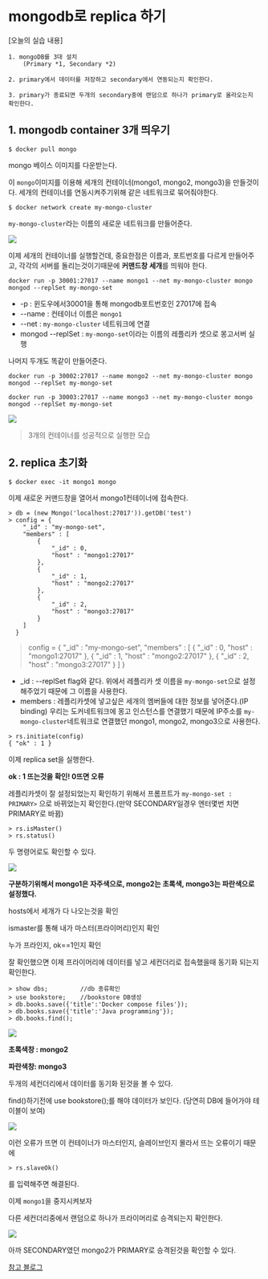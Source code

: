 # mongodb로 replica 하기

[오늘의 실습 내용]

```
1. mongoDB를 3대 설치 
    (Primary *1, Secondary *2)

2. primary에서 데이터를 저장하고 secondary에서 연동되는지 확인한다.

3. primary가 종료되면 두개의 secondary중에 랜덤으로 하나가 primary로 올라오는지 확인한다.
```



## 1. mongodb container 3개 띄우기

```shell
$ docker pull mongo
```

mongo 베이스 이미지를 다운받는다.

이 `mongo`이미지를 이용해 세개의 컨테이너(mongo1, mongo2, mongo3)을 만들것이다. 세개의 컨테이너를 연동시켜주기위해 같은 네트워크로 묶어줘야한다. 

```shell
$ docker network create my-mongo-cluster
```

`my-mongo-cluster`라는 이름의 새로운 네트워크를 만들어준다.

![](./pic/my-mongo-cluster_net.png)

이제 세개의 컨테이너를 실행할건데, 중요한점은 이름과, 포트번호를 다르게 만들어주고, 각각의 서버를 돌리는것이기때문에 **커맨드창 세개**를 띄워야 한다.

```shell
docker run -p 30001:27017 --name mongo1 --net my-mongo-cluster mongo mongod --replSet my-mongo-set
```

- -p : 윈도우에서30001을 통해 mongodb포트번호인 27017에 접속
- --name : 컨테이너 이름은 `mongo1`
- --net : `my-mongo-cluster` 네트워크에 연결
- mongod --replSet : `my-mongo-set`이라는 이름의 레플리카 셋으로 몽고서버 실행

나머지 두개도 똑같이 만들어준다.

```shell
docker run -p 30002:27017 --name mongo2 --net my-mongo-cluster mongo mongod --replSet my-mongo-set
```

```shell
docker run -p 30003:27017 --name mongo3 --net my-mongo-cluster mongo mongod --replSet my-mongo-set
```

![](./pic/server3.png)

>  3개의 컨테이너를 성공적으로 실행한 모습

## 2. replica 초기화

```shell
$ docker exec -it mongo1 mongo
```

이제 새로운 커맨드창을 열어서 mongo1컨테이너에 접속한다.

```
> db = (new Mongo('localhost:27017')).getDB('test')
> config = {
  	"_id" : "my-mongo-set",
  	"members" : [
  		{
  			"_id" : 0,
  			"host" : "mongo1:27017"
  		},
  		{
  			"_id" : 1,
  			"host" : "mongo2:27017"
  		},
  		{
  			"_id" : 2,
  			"host" : "mongo3:27017"
  		}
  	]
  }
```

> config = { "_id" : "my-mongo-set", "members" : [ { "_id" : 0, "host" : "mongo1:27017" }, { "_id" : 1, "host" : "mongo2:27017" }, { "_id" : 2, "host" : "mongo3:27017" } ] }

- _id : --replSet flag와 같다. 위에서 레플리카 셋 이름을 `my-mongo-set`으로 설정해주었기 때문에 그 이름을 사용한다.
- members : 레플리카셋에 넣고싶은 세개의 멤버들에 대한 정보를 넣어준다.(IP binding) 우리는 도커네트워크에 몽고 인스턴스를 연결했기 때문에 IP주소를 `my-mongo-cluster`네트워크로 연결했던 mongo1, mongo2, mongo3으로 사용한다.

```
> rs.initiate(config)
{ "ok" : 1 }
```

이제 replica set을 실행한다.

**ok : 1 뜨는것을 확인! 0뜨면 오류**



레플리카셋이 잘 설정되었는지 확인하기 위해서 프롬프트가 `my-mongo-set : PRIMARY>` 으로 바뀌었는지 확인한다.(만약 SECONDARY일경우 엔터몇번 치면 PRIMARY로 바뀜)

```
> rs.isMaster()
> rs.status()
```

두 명령어로도 확인할 수 있다.

![](./pic/isMaster'.png)

**구분하기위해서 mongo1은 자주색으로, mongo2는 초록색, mongo3는 파란색으로 설정했다.**

hosts에서 세개가 다 나오는것을 확인

ismaster를 통해 내가 마스터(프라이머리)인지 확인

누가 프라인지, ok==1인지 확인



잘 확인했으면 이제 프라이머리에 데이터를 넣고 세컨더리로 접속했을때 동기화 되는지 확인한다.

```
> show dbs;			//db 종류확인
> use bookstore;	//bookstore DB생성
> db.books.save({'title':'Docker compose files'});
> db.books.save({'title':'Java programming'});
> db.books.find();
```



![](./pic/secondary.png)

**초록색창 : mongo2**

**파란색창: mongo3**

두개의 세컨더리에서 데이터를 동기화 된것을 볼 수 있다.

find()하기전에 use bookstore();를 해야 데이터가 보인다. (당연히 DB에 들어가야 테이블이 보여)

![](./pic/mongo_error.png)

이런 오류가 뜨면 이 컨테이너가 마스터인지, 슬레이브인지 몰라서 뜨는 오류이기 때문에 

```
> rs.slaveOk()
```

를 입력해주면 해결된다.



이제 `mongo1`을 중지시켜보자

다른 세컨더리중에서 랜덤으로 하나가 프라이머리로 승격되는지 확인한다.

![](E:\TIL\docker\pic\mongo1_stop.png)

아까 SECONDARY였던 mongo2가 PRIMARY로 승격된것을 확인할 수 있다.



[참고 블로그](https://www.sohamkamani.com/blog/2016/06/30/docker-mongo-replica-set/)
